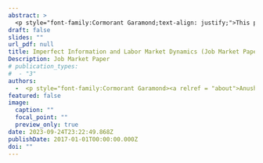 ```yaml
---
abstract: >
  <p style="font-family:Cormorant Garamond;text-align: justify;">This paper assess role of imperfect information for fluctuations in the U.S. labor market, and especially for the persistence in the recoveries from recessions. Utilizing a novel structural VAR model, I identify noise shocks - expectational errors stemming from imperfect information— as a significant factor that drive labor market fluctuations. Due to imperfect information, firms and workers cannot immediately distinguish whether an aggregate productivity shock is persistent, transitory or noise which affects their behavior and hence aggregate outcomes. Counterfactual analyses documents that without noise shocks, the labor market would recover 4-8 quarters sooner from the post 90s recessions. Introduction of imperfect information in a search and matching model contributes 28% more to the persistence of unemployment after recessions relative to the full information benchmark. Imperfect information further generates 30% higher volatility in unemployment and vacancies, highlighting its importance in driving labor market dynamics </p>
draft: false
slides: ""
url_pdf: null
title: Imperfect Information and Labor Market Dynamics (Job Market Paper)
Description: Job Market Paper
# publication_types:
#  - "3"
authors:
  -  <p style="font-family:Cormorant Garamond><a relref = "about">Anushka Mitra</a></p>
featured: false
image:
  caption: ""
  focal_point: ""
  preview_only: true
date: 2023-09-24T23:22:49.868Z
publishDate: 2017-01-01T00:00:00.000Z
doi: ""
---
```


